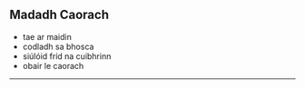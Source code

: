 ## Madadh Caorach

* tae ar maidin
* codladh sa bhosca
* siúlóid fríd na cuibhrinn
* obair le caorach

---------------------
